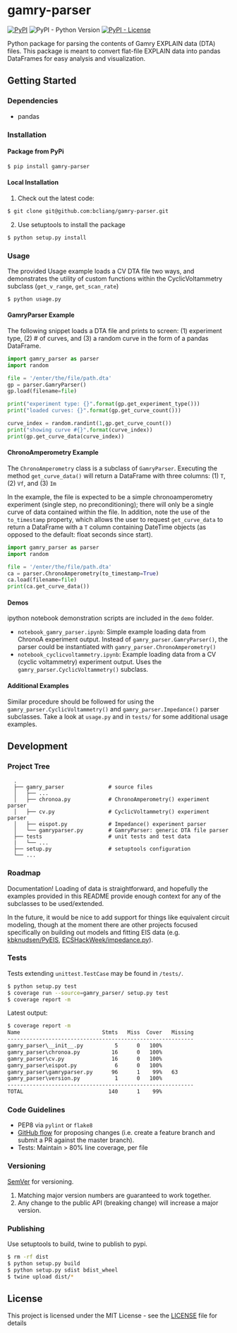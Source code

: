 # gamry-parser

[![PyPI](https://img.shields.io/pypi/v/gamry-parser.svg)](https://pypi.org/project/gamry-parser/)
![PyPI - Python Version](https://img.shields.io/pypi/pyversions/gamry-parser.svg)
[![PyPI - License](https://img.shields.io/pypi/l/gamry-parser.svg)](./LICENSE)

Python package for parsing the contents of Gamry EXPLAIN data (DTA) files. This package is meant to convert flat-file EXPLAIN data into pandas DataFrames for easy analysis and visualization.

## Getting Started

### Dependencies

* pandas

### Installation

#### Package from PyPi

```bash
$ pip install gamry-parser
```

#### Local Installation

1. Check out the latest code:
```bash
$ git clone git@github.com:bcliang/gamry-parser.git
```
2. Use setuptools to install the package
```bash
$ python setup.py install
```

### Usage

The provided Usage example loads a CV DTA file two ways, and demonstrates the utility of custom functions within the CyclicVoltammetry subclass (`get_v_range`, `get_scan_rate`)

```bash
$ python usage.py
```

#### GamryParser Example

The following snippet loads a DTA file and prints to screen: (1) experiment type, (2) # of curves, and (3) a random curve in the form of a pandas DataFrame.

```python
import gamry_parser as parser
import random

file = '/enter/the/file/path.dta'
gp = parser.GamryParser()
gp.load(filename=file)

print("experiment type: {}".format(gp.get_experiment_type()))
print("loaded curves: {}".format(gp.get_curve_count()))

curve_index = random.randint(1,gp.get_curve_count())
print("showing curve #{}".format(curve_index))
print(gp.get_curve_data(curve_index))
```

#### ChronoAmperometry Example

The `ChronoAmperometry` class is a subclass of `GamryParser`. Executing the method `get_curve_data()` will return a DataFrame with three columns: (1) `T`, (2) `Vf`, and (3) `Im`

In the example, the file is expected to be a simple chronoamperometry experiment (single step, no preconditioning); there will only be a single curve of data contained within the file. In addition, note the use of the `to_timestamp` property, which allows the user to request `get_curve_data` to return a DataFrame with a `T` column containing DateTime objects (as opposed to the default: float seconds since start).

```python
import gamry_parser as parser
import random

file = '/enter/the/file/path.dta'
ca = parser.ChronoAmperometry(to_timestamp=True)
ca.load(filename=file)
print(ca.get_curve_data())
```

#### Demos

ipython notebook demonstration scripts are included in the `demo` folder.

- `notebook_gamry_parser.ipynb`: Simple example loading data from ChronoA experiment output. Instead of `gamry_parser.GamryParser()`, the parser could be instantiated with `gamry_parser.ChronoAmperometry()`
- `notebook_cyclicvoltammetry.ipynb`: Example loading data from a CV (cyclic voltammetry) experiment output. Uses the `gamry_parser.CyclicVoltammetry()` subclass.

#### Additional Examples

Similar procedure should be followed for using the `gamry_parser.CyclicVoltammetry()` and `gamry_parser.Impedance()` parser subclasses. Take a look at `usage.py` and in `tests/` for some additional usage examples.

## Development

### Project Tree
```
  .
  ├── gamry_parser              # source files
  │   ├── ...          
  │   ├── chronoa.py            # ChronoAmperometry() experiment parser
  │   ├── cv.py                 # CyclicVoltammetry() experiment parser
  │   ├── eispot.py             # Impedance() experiment parser
  │   └── gamryparser.py        # GamryParser: generic DTA file parser
  ├── tests                     # unit tests and test data
  |   └── ...
  ├── setup.py                  # setuptools configuration
  └── ...                
```

### Roadmap

Documentation! Loading of data is straightforward, and hopefully the examples provided in this README provide enough context for any of the subclasses to be used/extended.

In the future, it would be nice to add support for things like equivalent circuit modeling, though at the moment there are other projects focused specifically on building out models and fitting EIS data (e.g. [kbknudsen/PyEIS](https://github.com/kbknudsen/PyEIS), [ECSHackWeek/impedance.py](https://github.com/ECSHackWeek/impedance.py)).

### Tests

Tests extending `unittest.TestCase` may be found in `/tests/`.

```bash
$ python setup.py test
$ coverage run --source=gamry_parser/ setup.py test
$ coverage report -m
```

Latest output:

```bash
$ coverage report -m
Name                          Stmts   Miss  Cover   Missing
-----------------------------------------------------------
gamry_parser\__init__.py          5      0   100%
gamry_parser\chronoa.py          16      0   100%
gamry_parser\cv.py               16      0   100%
gamry_parser\eispot.py            6      0   100%
gamry_parser\gamryparser.py      96      1    99%   63
gamry_parser\version.py           1      0   100%
-----------------------------------------------------------
TOTAL                           140      1    99%
```

### Code Guidelines

* PEP8 via `pylint` or `flake8`
* [GitHub flow](https://guides.github.com/introduction/flow/) for proposing changes (i.e. create a feature branch and submit a PR against the master branch).
* Tests: Maintain > 80% line coverage, per file

### Versioning

[SemVer](http://semver.org/) for versioning.
1. Matching major version numbers are guaranteed to work together.
2. Any change to the public API (breaking change) will increase a major version.

### Publishing

Use setuptools to build, twine to publish to pypi.

```bash
$ rm -rf dist
$ python setup.py build
$ python setup.py sdist bdist_wheel
$ twine upload dist/*
```

## License

This project is licensed under the MIT License - see the [LICENSE](LICENSE) file for details
